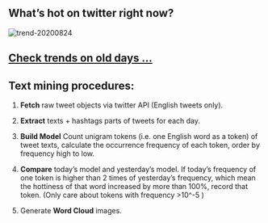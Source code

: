 ## What’s hot on twitter right now?

![trend-20200824][wordcloud]

[wordcloud]: https://raw.githubusercontent.com/xdqc/tweet-trend-everyday/master/word-cloud/trend-20200824.png?token=AF5V4P7ADR6KQBZ4CEDTNIK6AXRMU "trend-20200824"

## [Check trends on old days ...](https://github.com/xdqc/tweet-trend-everyday/tree/master/word-cloud)

## Text mining procedures:

1. **Fetch** raw tweet objects via twitter API (English tweets only).

2. **Extract** texts + hashtags parts of tweets for each day.

3. **Build Model** Count unigram tokens (i.e. one English word as a token) of tweet texts, calculate the occurrence frequency of each token, order by frequency high to low.

4. **Compare** today’s model and yesterday’s model. If today’s frequency of one token is higher than 2 times of yesterday’s frequency, which mean the hottiness of that word increased by more than 100%, record that token. (Only care about tokens with frequency >10^-5 )

5. Generate **Word Cloud** images.
